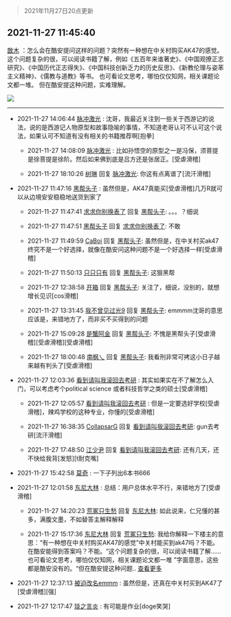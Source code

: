> 2021年11月27日20点更新
<link rel="stylesheet" href="https://cdn.jsdelivr.net/gh/taotie6/sampleJSON@main/css/photo_show.css">
<meta name="referrer" content="no-referrer" />


 ## 2021-11-27 11:45:40 

 [㪚木](https://www.coolapk.com/feed/31741528?shareKey=NTFhOGRiZjBlMjBiNjFhMWFkNTU~) ：怎么会在酷安提问这样的问题？突然有一种想在中关村购买AK47的感觉。
这个问题复杂的很，可以阅读书籍了解，例如《五百年来谁著史》、《中国观撩正志研究》、《中国历代正志得失》、《中国科技创新乏力的历史反思》、《新教伦理与姿苯主义精神》、《儒教与道教》等书。
也可看论文思考<!--break-->，哪怕仅仅知网，相关课题论文都一堆。
但在酷安提这种问题，实难理解。 

<div class="album">
<img class="img-item" src="https://image.coolapk.com/feed/2020/0511/21/1081091_45bad8f3_4880_7713@356x200.gif" />
</div>

 ------- 

- 2021-11-27 14:06:44 [脉冲激光](uid=1825566) : 沈哥，我最近关注到一些关于西游记的说法，说的是西游记人物原型和故事隐喻的事情，不知道老哥认可不认可这个说法，如果认可不知道有没有相关的书籍推荐啊[抱拳] 

    - 2021-11-27 14:08:09 [脉冲激光](uid=1825566) : 比如孙悟空的原型之一是冯保，须菩提是徐菩提是徐阶。然后如来佛到底是吕方还是张居正。[受虐滑稽] 

    - 2021-11-27 18:10:26 [树琳](uid=1807052) 回复 [脉冲激光](uid=1825566): 你这有点离谱了[流汗滑稽] 

- 2021-11-27 11:47:16 [黑帮头子](uid=2838832) : 虽然但是，AK47真能买[受虐滑稽]几万R就可以从边境安安稳稳地送货到家了 

    - 2021-11-27 11:47:41 [求求你别换表了](uid=3761181) 回复 [黑帮头子](uid=2838832): 。。。？细说 

    - 2021-11-27 11:47:51 [黑帮头子](uid=2838832) 回复 [求求你别换表了](uid=3761181): 不敢 

    - 2021-11-27 11:49:59 [CaBoi](uid=3746166) 回复 [黑帮头子](uid=2838832): 虽然但是，在中关村买ak47终究不是一个好选择，就像在酷安问这种问题不是一个好选择一样[受虐滑稽] 

    - 2021-11-27 11:50:13 [只只只有](uid=2467028) 回复 [黑帮头子](uid=2838832): 这狠黑帮 

    - 2021-11-27 12:38:58 [开箱](uid=1593034) 回复 [黑帮头子](uid=2838832): 关注了，细说，没别的，就想增长见识[cos滑稽] 

    - 2021-11-27 13:31:45 [我不曾见过光9](uid=1784401) 回复 [黑帮头子](uid=2838832): emmmm沈哥的意思应该是，来错地方了，而非买不买得到的问题 

    - 2021-11-27 15:09:28 [是蟹阿金](uid=2714159) 回复 [黑帮头子](uid=2838832): 不愧是黑帮头子[受虐滑稽][受虐滑稽][受虐滑稽] 

    - 2021-11-27 18:00:48 [南枫乀](uid=764080) 回复 [黑帮头子](uid=2838832): 我看刑非常可拷这小日子越来越有判头了[受虐滑稽] 

- 2021-11-27 12:03:36 [看到请叫我滚回去考研](uid=3241499) : 其实如果实在不了解怎么入门，可以考虑考个political science 或者科技哲学之类的硕士[受虐滑稽] 

    - 2021-11-27 12:05:57 [看到请叫我滚回去考研](uid=3241499) : 但是一定要选好学校[受虐滑稽]，辣鸡学校的这种专业，你懂的[受虐滑稽] 

    - 2021-11-27 16:38:35 [CollapsarG](uid=1807492) 回复 [看到请叫我滚回去考研](uid=3241499): gun去考研[流汗滑稽] 

    - 2021-11-27 17:48:50 [江少尹](uid=3524927) 回复 [看到请叫我滚回去考研](uid=3241499): 还有几天，还不快给我背[发怒][t耐克嘴] 

- 2021-11-27 15:42:58 [莫奇](uid=131936) : 一下子列出6本书666 

- 2021-11-27 12:01:58 [东尼大林](uid=1612569) : 总结：用户总体水平不行，来错地方了[受虐滑稽] 

    - 2021-11-27 14:20:23 [荒冢只生愁](uid=2013192) 回复 [东尼大林](uid=1612569): 如此说来，仁兄懂的甚多，满腹文墨，不如替答主解释解释 

    - 2021-11-27 15:17:36 [东尼大林](uid=1612569) 回复 [荒冢只生愁](uid=2013192): 我给你解释一下楼主的意思：“有一种想在中关村购买AK47的感觉”中关村能买到ak47吗？不能。在酷安能得到答案吗？不能。“这个问题复杂的很，可以阅读书籍了解……也可看论文思考，哪怕仅仅知网，相关课题论文都一堆 ”字面意思，这些都是酷安没有的。“但在酷安提这种问题.. <a href="/feed/replyList?id=245738552">查看更多</a> 

- 2021-11-27 12:37:13 [被迫改名emmm](uid=3302275) : 虽然但是，还真在中关村买到AK47了[受虐滑稽][强] 

- 2021-11-27 12:17:47 [琰之言炎](uid=3451238) : 有可能是作业[doge笑哭] 

